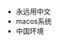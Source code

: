<!------------------------------------------------------------------------------------
   Add Rules to this file or a short description and have Kiro refine them for you:   
-------------------------------------------------------------------------------------> 
- 永远用中文
- macos系统
- 中国环境